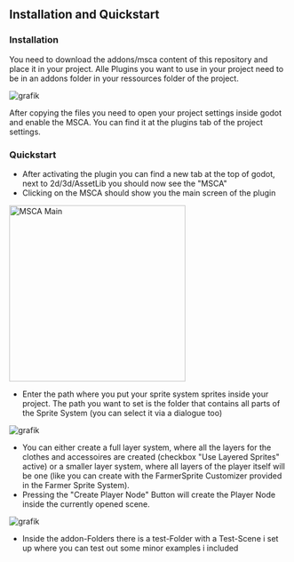 ## Installation and Quickstart

### Installation
You need to download the addons/msca content of this repository and place it in your project. Alle Plugins you want to use in your project need to be in an addons folder in your ressources folder of the project.

![grafik](https://github.com/feendrache/Godot4_msca/assets/33016907/fa9a1dc5-0202-49e6-b597-23a11d219466)

After copying the files you need to open your project settings inside godot and enable the MSCA. You can find it at the plugins tab of the project settings.

### Quickstart
- After activating the plugin you can find a new tab at the top of godot, next to 2d/3d/AssetLib you should now see the "MSCA" 
- Clicking on the MSCA should show you the main screen of the plugin
<img width="317" alt="MSCA Main" src="https://github.com/feendrache/Godot4_msca/assets/33016907/da528d26-ebf0-41bb-978e-1844fb00122f" />

- Enter the path where you put your sprite system sprites inside your project. The path you want to set is the folder that contains all parts of the Sprite System (you can select it via a dialogue too)

![grafik](https://github.com/feendrache/Godot4_msca/assets/33016907/1a4fa0f9-f5ba-48f5-976a-6fa0d0b85a7e)

- You can either create a full layer system, where all the layers for the clothes and accessoires are created (checkbox "Use Layered Sprites" active) or a smaller layer system, where all layers of the player itself will be one (like you can create with the FarmerSprite Customizer provided in the Farmer Sprite System).
- Pressing the "Create Player Node" Button will create the Player Node inside the currently opened scene.

![grafik](https://github.com/feendrache/Godot4_msca/assets/33016907/5376654a-a5e8-4437-af67-2dd72aafc15e)

- Inside the addon-Folders there is a test-Folder with a Test-Scene i set up where you can test out some minor examples i included
